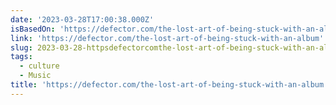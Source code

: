 ```yaml
---
date: '2023-03-28T17:00:38.000Z'
isBasedOn: 'https://defector.com/the-lost-art-of-being-stuck-with-an-album'
link: 'https://defector.com/the-lost-art-of-being-stuck-with-an-album'
slug: 2023-03-28-httpsdefectorcomthe-lost-art-of-being-stuck-with-an-album
tags:
  - culture
  - Music
title: 'https://defector.com/the-lost-art-of-being-stuck-with-an-album'
---
```


